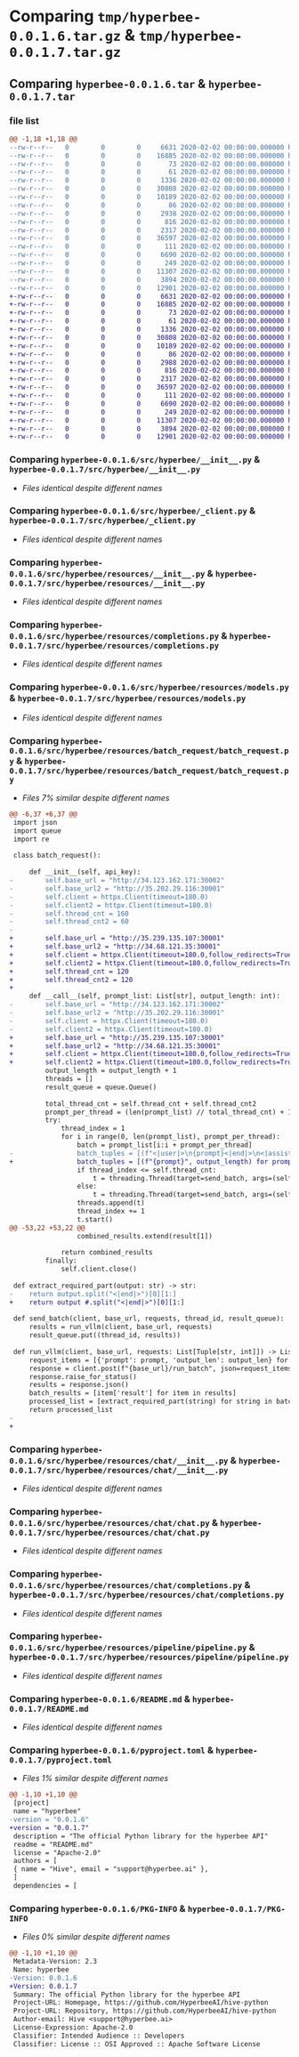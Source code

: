# Comparing `tmp/hyperbee-0.0.1.6.tar.gz` & `tmp/hyperbee-0.0.1.7.tar.gz`

## Comparing `hyperbee-0.0.1.6.tar` & `hyperbee-0.0.1.7.tar`

### file list

```diff
@@ -1,18 +1,18 @@
--rw-r--r--   0        0        0     6631 2020-02-02 00:00:00.000000 hyperbee-0.0.1.6/src/hyperbee/__init__.py
--rw-r--r--   0        0        0    16885 2020-02-02 00:00:00.000000 hyperbee-0.0.1.6/src/hyperbee/_client.py
--rw-r--r--   0        0        0       73 2020-02-02 00:00:00.000000 hyperbee-0.0.1.6/src/hyperbee/_version.py
--rw-r--r--   0        0        0       61 2020-02-02 00:00:00.000000 hyperbee-0.0.1.6/src/hyperbee/version.py
--rw-r--r--   0        0        0     1336 2020-02-02 00:00:00.000000 hyperbee-0.0.1.6/src/hyperbee/resources/__init__.py
--rw-r--r--   0        0        0    30808 2020-02-02 00:00:00.000000 hyperbee-0.0.1.6/src/hyperbee/resources/completions.py
--rw-r--r--   0        0        0    10189 2020-02-02 00:00:00.000000 hyperbee-0.0.1.6/src/hyperbee/resources/models.py
--rw-r--r--   0        0        0       86 2020-02-02 00:00:00.000000 hyperbee-0.0.1.6/src/hyperbee/resources/batch_request/__init__.py
--rw-r--r--   0        0        0     2938 2020-02-02 00:00:00.000000 hyperbee-0.0.1.6/src/hyperbee/resources/batch_request/batch_request.py
--rw-r--r--   0        0        0      816 2020-02-02 00:00:00.000000 hyperbee-0.0.1.6/src/hyperbee/resources/chat/__init__.py
--rw-r--r--   0        0        0     2317 2020-02-02 00:00:00.000000 hyperbee-0.0.1.6/src/hyperbee/resources/chat/chat.py
--rw-r--r--   0        0        0    36597 2020-02-02 00:00:00.000000 hyperbee-0.0.1.6/src/hyperbee/resources/chat/completions.py
--rw-r--r--   0        0        0      111 2020-02-02 00:00:00.000000 hyperbee-0.0.1.6/src/hyperbee/resources/pipeline/__init__.py
--rw-r--r--   0        0        0     6690 2020-02-02 00:00:00.000000 hyperbee-0.0.1.6/src/hyperbee/resources/pipeline/pipeline.py
--rw-r--r--   0        0        0      249 2020-02-02 00:00:00.000000 hyperbee-0.0.1.6/.gitignore
--rw-r--r--   0        0        0    11307 2020-02-02 00:00:00.000000 hyperbee-0.0.1.6/README.md
--rw-r--r--   0        0        0     3894 2020-02-02 00:00:00.000000 hyperbee-0.0.1.6/pyproject.toml
--rw-r--r--   0        0        0    12901 2020-02-02 00:00:00.000000 hyperbee-0.0.1.6/PKG-INFO
+-rw-r--r--   0        0        0     6631 2020-02-02 00:00:00.000000 hyperbee-0.0.1.7/src/hyperbee/__init__.py
+-rw-r--r--   0        0        0    16885 2020-02-02 00:00:00.000000 hyperbee-0.0.1.7/src/hyperbee/_client.py
+-rw-r--r--   0        0        0       73 2020-02-02 00:00:00.000000 hyperbee-0.0.1.7/src/hyperbee/_version.py
+-rw-r--r--   0        0        0       61 2020-02-02 00:00:00.000000 hyperbee-0.0.1.7/src/hyperbee/version.py
+-rw-r--r--   0        0        0     1336 2020-02-02 00:00:00.000000 hyperbee-0.0.1.7/src/hyperbee/resources/__init__.py
+-rw-r--r--   0        0        0    30808 2020-02-02 00:00:00.000000 hyperbee-0.0.1.7/src/hyperbee/resources/completions.py
+-rw-r--r--   0        0        0    10189 2020-02-02 00:00:00.000000 hyperbee-0.0.1.7/src/hyperbee/resources/models.py
+-rw-r--r--   0        0        0       86 2020-02-02 00:00:00.000000 hyperbee-0.0.1.7/src/hyperbee/resources/batch_request/__init__.py
+-rw-r--r--   0        0        0     2988 2020-02-02 00:00:00.000000 hyperbee-0.0.1.7/src/hyperbee/resources/batch_request/batch_request.py
+-rw-r--r--   0        0        0      816 2020-02-02 00:00:00.000000 hyperbee-0.0.1.7/src/hyperbee/resources/chat/__init__.py
+-rw-r--r--   0        0        0     2317 2020-02-02 00:00:00.000000 hyperbee-0.0.1.7/src/hyperbee/resources/chat/chat.py
+-rw-r--r--   0        0        0    36597 2020-02-02 00:00:00.000000 hyperbee-0.0.1.7/src/hyperbee/resources/chat/completions.py
+-rw-r--r--   0        0        0      111 2020-02-02 00:00:00.000000 hyperbee-0.0.1.7/src/hyperbee/resources/pipeline/__init__.py
+-rw-r--r--   0        0        0     6690 2020-02-02 00:00:00.000000 hyperbee-0.0.1.7/src/hyperbee/resources/pipeline/pipeline.py
+-rw-r--r--   0        0        0      249 2020-02-02 00:00:00.000000 hyperbee-0.0.1.7/.gitignore
+-rw-r--r--   0        0        0    11307 2020-02-02 00:00:00.000000 hyperbee-0.0.1.7/README.md
+-rw-r--r--   0        0        0     3894 2020-02-02 00:00:00.000000 hyperbee-0.0.1.7/pyproject.toml
+-rw-r--r--   0        0        0    12901 2020-02-02 00:00:00.000000 hyperbee-0.0.1.7/PKG-INFO
```

### Comparing `hyperbee-0.0.1.6/src/hyperbee/__init__.py` & `hyperbee-0.0.1.7/src/hyperbee/__init__.py`

 * *Files identical despite different names*

### Comparing `hyperbee-0.0.1.6/src/hyperbee/_client.py` & `hyperbee-0.0.1.7/src/hyperbee/_client.py`

 * *Files identical despite different names*

### Comparing `hyperbee-0.0.1.6/src/hyperbee/resources/__init__.py` & `hyperbee-0.0.1.7/src/hyperbee/resources/__init__.py`

 * *Files identical despite different names*

### Comparing `hyperbee-0.0.1.6/src/hyperbee/resources/completions.py` & `hyperbee-0.0.1.7/src/hyperbee/resources/completions.py`

 * *Files identical despite different names*

### Comparing `hyperbee-0.0.1.6/src/hyperbee/resources/models.py` & `hyperbee-0.0.1.7/src/hyperbee/resources/models.py`

 * *Files identical despite different names*

### Comparing `hyperbee-0.0.1.6/src/hyperbee/resources/batch_request/batch_request.py` & `hyperbee-0.0.1.7/src/hyperbee/resources/batch_request/batch_request.py`

 * *Files 7% similar despite different names*

```diff
@@ -6,37 +6,37 @@
 import json
 import queue
 import re
 
 class batch_request():
     
     def __init__(self, api_key):
-        self.base_url = "http://34.123.162.171:30002"
-        self.base_url2 = "http://35.202.29.116:30001"
-        self.client = httpx.Client(timeout=180.0)
-        self.client2 = httpx.Client(timeout=180.0)
-        self.thread_cnt = 160
-        self.thread_cnt2 = 60
-        
+        self.base_url = "http://35.239.135.107:30001"
+        self.base_url2 = "http://34.68.121.35:30001"
+        self.client = httpx.Client(timeout=180.0,follow_redirects=True)
+        self.client2 = httpx.Client(timeout=180.0,follow_redirects=True)
+        self.thread_cnt = 120
+        self.thread_cnt2 = 120
+
     def __call__(self, prompt_list: List[str], output_length: int):
-        self.base_url = "http://34.123.162.171:30002"
-        self.base_url2 = "http://35.202.29.116:30001"
-        self.client = httpx.Client(timeout=180.0)
-        self.client2 = httpx.Client(timeout=180.0)
+        self.base_url = "http://35.239.135.107:30001"
+        self.base_url2 = "http://34.68.121.35:30001"
+        self.client = httpx.Client(timeout=180.0,follow_redirects=True)
+        self.client2 = httpx.Client(timeout=180.0,follow_redirects=True)
         output_length = output_length + 1
         threads = []
         result_queue = queue.Queue()
         
         total_thread_cnt = self.thread_cnt + self.thread_cnt2
         prompt_per_thread = (len(prompt_list) // total_thread_cnt) + 1
         try:
             thread_index = 1
             for i in range(0, len(prompt_list), prompt_per_thread):
                 batch = prompt_list[i:i + prompt_per_thread]
-                batch_tuples = [(f"<|user|>\n{prompt}<|end|>\n<|assistant|>", output_length) for prompt in batch]
+                batch_tuples = [(f"{prompt}", output_length) for prompt in batch]
                 if thread_index <= self.thread_cnt:
                     t = threading.Thread(target=send_batch, args=(self.client, self.base_url, batch_tuples, thread_index, result_queue))
                 else:
                     t = threading.Thread(target=send_batch, args=(self.client2, self.base_url2, batch_tuples, thread_index, result_queue))
                 threads.append(t)
                 thread_index += 1
                 t.start()
@@ -53,22 +53,22 @@
                 combined_results.extend(result[1])
                 
             return combined_results
         finally:
             self.client.close()
 
 def extract_required_part(output: str) -> str:
-    return output.split("<|end|>")[0][1:]
+    return output #.split("<|end|>")[0][1:]
 
 def send_batch(client, base_url, requests, thread_id, result_queue):
     results = run_vllm(client, base_url, requests)
     result_queue.put((thread_id, results))
 
 def run_vllm(client, base_url, requests: List[Tuple[str, int]]) -> List[Tuple[str, str]]:
     request_items = [{'prompt': prompt, 'output_len': output_len} for prompt, output_len in requests]
     response = client.post(f"{base_url}/run_batch", json=request_items)
     response.raise_for_status()
     results = response.json()
     batch_results = [item['result'] for item in results]
     processed_list = [extract_required_part(string) for string in batch_results]
     return processed_list
-    
+
```

### Comparing `hyperbee-0.0.1.6/src/hyperbee/resources/chat/__init__.py` & `hyperbee-0.0.1.7/src/hyperbee/resources/chat/__init__.py`

 * *Files identical despite different names*

### Comparing `hyperbee-0.0.1.6/src/hyperbee/resources/chat/chat.py` & `hyperbee-0.0.1.7/src/hyperbee/resources/chat/chat.py`

 * *Files identical despite different names*

### Comparing `hyperbee-0.0.1.6/src/hyperbee/resources/chat/completions.py` & `hyperbee-0.0.1.7/src/hyperbee/resources/chat/completions.py`

 * *Files identical despite different names*

### Comparing `hyperbee-0.0.1.6/src/hyperbee/resources/pipeline/pipeline.py` & `hyperbee-0.0.1.7/src/hyperbee/resources/pipeline/pipeline.py`

 * *Files identical despite different names*

### Comparing `hyperbee-0.0.1.6/README.md` & `hyperbee-0.0.1.7/README.md`

 * *Files identical despite different names*

### Comparing `hyperbee-0.0.1.6/pyproject.toml` & `hyperbee-0.0.1.7/pyproject.toml`

 * *Files 1% similar despite different names*

```diff
@@ -1,10 +1,10 @@
 [project]
 name = "hyperbee"
-version = "0.0.1.6"
+version = "0.0.1.7"
 description = "The official Python library for the hyperbee API"
 readme = "README.md"
 license = "Apache-2.0"
 authors = [
 { name = "Hive", email = "support@hyperbee.ai" },
 ]
 dependencies = [
```

### Comparing `hyperbee-0.0.1.6/PKG-INFO` & `hyperbee-0.0.1.7/PKG-INFO`

 * *Files 0% similar despite different names*

```diff
@@ -1,10 +1,10 @@
 Metadata-Version: 2.3
 Name: hyperbee
-Version: 0.0.1.6
+Version: 0.0.1.7
 Summary: The official Python library for the hyperbee API
 Project-URL: Homepage, https://github.com/HyperbeeAI/hive-python
 Project-URL: Repository, https://github.com/HyperbeeAI/hive-python
 Author-email: Hive <support@hyperbee.ai>
 License-Expression: Apache-2.0
 Classifier: Intended Audience :: Developers
 Classifier: License :: OSI Approved :: Apache Software License
```

